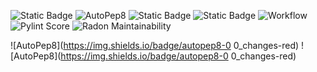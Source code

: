 ![Static Badge](https://img.shields.io/badge/Language-Python-yellow)
![AutoPep8](https://img.shields.io/badge/AutoPep8-Formatted-yellow)
![Static Badge](https://img.shields.io/badge/Licence-MIT-blue)
![Static Badge](https://img.shields.io/badge/Platform-Linux-blue)
![Workflow](https://github.com/Gunabana/CSC510/actions/workflows/python-app.yml/badge.svg)
![Pylint Score](https://img.shields.io/badge/pylint-9.68/10-brightgreen)
![Radon Maintainability](https://img.shields.io/badge/maintainability-100.00-brightgreen)

![AutoPep8](https://img.shields.io/badge/autopep8-0
0_changes-red)
![AutoPep8](https://img.shields.io/badge/autopep8-0
0_changes-red)
